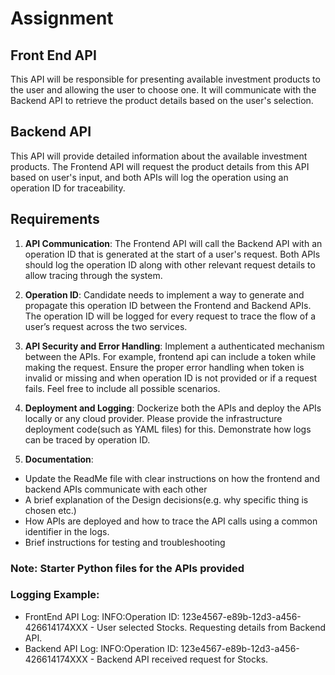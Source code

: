 # Assignment

## Front End API
This API will be responsible for presenting available investment products to the user and allowing the user to choose one. 
It will communicate with the Backend API to retrieve the product details based on the user's selection.

## Backend API
This API will provide detailed information about the available investment products. The Frontend API will request the product details from this API based on user's input, and both APIs will log the operation using an operation ID for traceability.

## Requirements
1. **API Communication**: The Frontend API will call the Backend API with an operation ID that is generated at the start of a user's request. Both APIs should log the operation ID along with other relevant request details to allow tracing through the system.

2. **Operation ID**: Candidate needs to implement a way to generate and propagate this operation ID between the Frontend and Backend APIs. The operation ID will be logged for every request to trace the flow of a user’s request across the two services.

3. **API Security and Error Handling**: Implement a authenticated mechanism between the APIs. For example, frontend api can include a token while making the request. Ensure the proper error handling when token is invalid or missing and when operation ID is not provided or if a request fails. Feel free to include all possible scenarios.

4. **Deployment and Logging**: Dockerize both the APIs and deploy the APIs locally or any cloud provider. Please provide the infrastructure deployment code(such as YAML files) for this. Demonstrate how logs can be traced by operation ID.

5. **Documentation**: 
- Update the ReadMe file with clear instructions on how the frontend and backend APIs communicate with each other
- A brief explanation of the Design decisions(e.g. why specific thing is chosen etc.)
- How APIs are deployed and how to trace the API calls using a common identifier in the logs.
- Brief instructions for testing and troubleshooting

### Note: Starter Python files for the APIs provided

### Logging Example:
- FrontEnd API Log: 
INFO:Operation ID: 123e4567-e89b-12d3-a456-426614174XXX - User selected Stocks. Requesting details from Backend API.
- Backend API Log: 
INFO:Operation ID: 123e4567-e89b-12d3-a456-426614174XXX - Backend API received request for Stocks.


